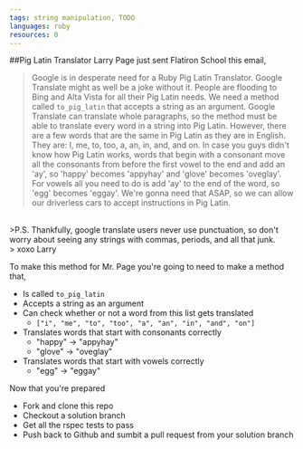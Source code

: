 ```yaml
---
tags: string manipulation, TODO
languages: ruby
resources: 0
---
```


##Pig Latin Translator
Larry Page just sent Flatiron School this email,
>Google is in desperate need for a Ruby Pig Latin Translator.  Google Translate might as well be a joke without it.  People are flooding to Bing and Alta Vista for all their Pig Latin needs.  We need a method called `to_pig_latin` that accepts a string as an argument.  Google Translate can translate whole paragraphs, so the method must be able to translate every word in a string into Pig Latin. However, there are a few words that are the same in Pig Latin as they are in English.  They are: I, me, to, too, a, an, in, and, and on.  In case you guys didn't know how Pig Latin works, words that begin with a consonant move all the consonants from before the first vowel to the end and add an 'ay', so 'happy' becomes 'appyhay' and 'glove' becomes 'oveglay'. For vowels all you need to do is add 'ay' to the end of the word, so 'egg' becomes 'eggay'.  We're gonna need that ASAP, so we can allow our driverless cars to accept instructions in Pig Latin.
<br>
>P.S. Thankfully, google translate users never use punctuation, so don't worry about seeing any strings with commas, periods, and all that junk.
<br>
> xoxo Larry

To make this method for Mr. Page you're going to need to make a method that,
- Is called `to_pig_latin`
- Accepts a string as an argument
- Can check whether or not a word from this list gets translated
  - `["i", "me", "to", "too", "a", "an", "in", "and", "on"]`
- Translates words that start with consonants correctly
  - "happy" → "appyhay"
  - "glove" → "oveglay"
- Translates words that start with vowels correctly
  - "egg" → "eggay"


Now that you're prepared
- Fork and clone this repo
- Checkout a solution branch
- Get all the rspec tests to pass
- Push back to Github and sumbit a pull request from your solution branch

